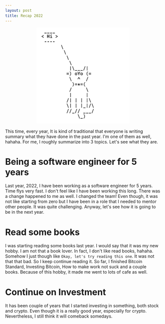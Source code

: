 ```yaml
---
layout: post
title: Recap 2022
---
```


<p align="center">
    <img src="/assets/recap-2022/recap-2022.png" alt="recap-2022" width="300px"/>
</p>

This time, every year, It is kind of traditional that everyone is writing summary what they have done in the past year. I'm one of them as well, hahaha. For me, I roughly summarize into 3 topics. Let's see what they are.

# Being a software engineer for 5 years

Last year, 2022, I have been working as a software engineer for 5 years. Time flys very fast. I don't feel like I have been working this long. There was a change happened to me as well. I changed the team! Even though, it was not like starting from zero but I have been in a role that I needed to mentor other people. It was quite challenging. Anyway, let's see how it is going to be in the next year.

# Read some books

I was starting reading some books last year. I would say that it was my new hobby. I am not that a book lover. In fact, I don't like read books, hahaha. Somehow I just though like `Okay, let's try reading this one`. It was not that that bad. So I keep continue reading it. So far, I finished Bitcoin Standard, Investing Bitcoin, How to make work not suck and a couple books. Because of this hobby, it made me went to lots of cafe as well.

# Continue on Investment

It has been couple of years that I started investing in something, both stock and crypto. Even though it is a really good year, especially for crypto. Nevertheless, I still think it will comeback somedays.
